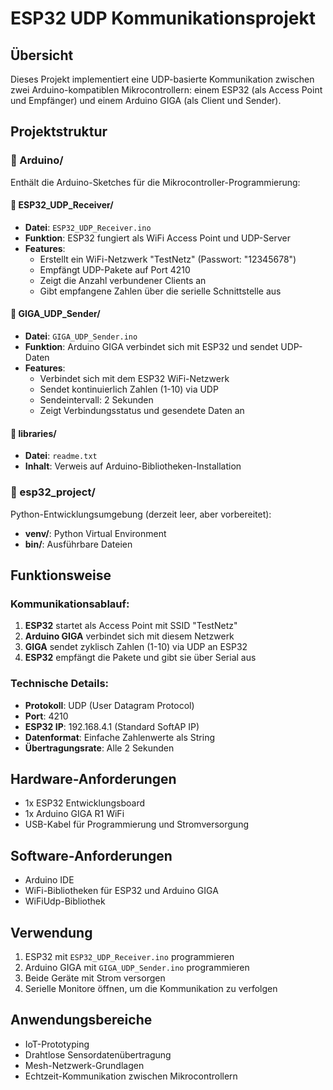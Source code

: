 # ESP32 UDP Kommunikationsprojekt

## Übersicht
Dieses Projekt implementiert eine UDP-basierte Kommunikation zwischen zwei Arduino-kompatiblen Mikrocontrollern: einem ESP32 (als Access Point und Empfänger) und einem Arduino GIGA (als Client und Sender).

## Projektstruktur

### 📁 Arduino/
Enthält die Arduino-Sketches für die Mikrocontroller-Programmierung:

#### 🔹 ESP32_UDP_Receiver/
- **Datei**: `ESP32_UDP_Receiver.ino`
- **Funktion**: ESP32 fungiert als WiFi Access Point und UDP-Server
- **Features**:
  - Erstellt ein WiFi-Netzwerk "TestNetz" (Passwort: "12345678")
  - Empfängt UDP-Pakete auf Port 4210
  - Zeigt die Anzahl verbundener Clients an
  - Gibt empfangene Zahlen über die serielle Schnittstelle aus

#### 🔹 GIGA_UDP_Sender/
- **Datei**: `GIGA_UDP_Sender.ino`
- **Funktion**: Arduino GIGA verbindet sich mit ESP32 und sendet UDP-Daten
- **Features**:
  - Verbindet sich mit dem ESP32 WiFi-Netzwerk
  - Sendet kontinuierlich Zahlen (1-10) via UDP
  - Sendeintervall: 2 Sekunden
  - Zeigt Verbindungsstatus und gesendete Daten an

#### 🔹 libraries/
- **Datei**: `readme.txt`
- **Inhalt**: Verweis auf Arduino-Bibliotheken-Installation

### 📁 esp32_project/
Python-Entwicklungsumgebung (derzeit leer, aber vorbereitet):
- **venv/**: Python Virtual Environment
- **bin/**: Ausführbare Dateien

## Funktionsweise

### Kommunikationsablauf:
1. **ESP32** startet als Access Point mit SSID "TestNetz"
2. **Arduino GIGA** verbindet sich mit diesem Netzwerk
3. **GIGA** sendet zyklisch Zahlen (1-10) via UDP an ESP32
4. **ESP32** empfängt die Pakete und gibt sie über Serial aus

### Technische Details:
- **Protokoll**: UDP (User Datagram Protocol)
- **Port**: 4210
- **ESP32 IP**: 192.168.4.1 (Standard SoftAP IP)
- **Datenformat**: Einfache Zahlenwerte als String
- **Übertragungsrate**: Alle 2 Sekunden

## Hardware-Anforderungen
- 1x ESP32 Entwicklungsboard
- 1x Arduino GIGA R1 WiFi
- USB-Kabel für Programmierung und Stromversorgung

## Software-Anforderungen
- Arduino IDE
- WiFi-Bibliotheken für ESP32 und Arduino GIGA
- WiFiUdp-Bibliothek

## Verwendung
1. ESP32 mit `ESP32_UDP_Receiver.ino` programmieren
2. Arduino GIGA mit `GIGA_UDP_Sender.ino` programmieren
3. Beide Geräte mit Strom versorgen
4. Serielle Monitore öffnen, um die Kommunikation zu verfolgen

## Anwendungsbereiche
- IoT-Prototyping
- Drahtlose Sensordatenübertragung
- Mesh-Netzwerk-Grundlagen
- Echtzeit-Kommunikation zwischen Mikrocontrollern